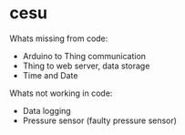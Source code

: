 # cesu






Whats missing from code: 
- Arduino to Thing communication
- Thing to web server, data storage
- Time and Date

Whats not working in code:
- Data logging
- Pressure sensor (faulty pressure sensor)
    
